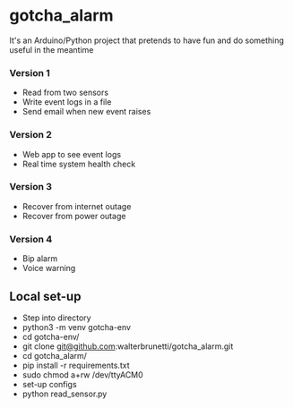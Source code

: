 # gotcha_alarm

It's an Arduino/Python project that pretends to have fun and do something useful in the meantime


### Version 1
- Read from two sensors
- Write event logs in a file
- Send email when new event raises

### Version 2
- Web app to see event logs
- Real time system health check

### Version 3
- Recover from internet outage
- Recover from power outage

### Version 4
- Bip alarm
- Voice warning


## Local set-up
- Step into directory
- python3 -m venv gotcha-env
- cd gotcha-env/
- git clone git@github.com:walterbrunetti/gotcha_alarm.git
- cd gotcha_alarm/
- pip install -r requirements.txt
- sudo chmod a+rw /dev/ttyACM0
- set-up configs
- python read_sensor.py
